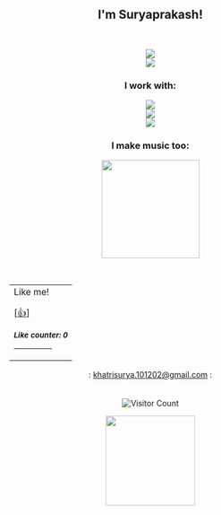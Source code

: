 <h2 align="center">
  <b>
    I'm Suryaprakash! <br>
  </b>
</h2>
<br>


<div align="center">

  <img src="https://github.com/Rektagun/Rektagun/assets/99794571/e6bde550-4129-4cc4-8229-c5bc1c2e46f0"> <br>
  <img src="https://github-readme-stats.vercel.app/api/top-langs/?username=Rektagun&theme=dracula&show_icons=true&hide_border=false&layout=compact">
  
</div>


<h3 align="center">
  <b>
    I work with: <br>
  </b>
</h3>
<p align="center">
  <a href="">
    <img src="https://skillicons.dev/icons?i=neovim"/><br>
    <img src="https://skillicons.dev/icons?i=cpp,lua,vim"/><br>
    <img src="https://skillicons.dev/icons?i=react,nodejs,express,mongodb"/><br>
  </a>
</p>

<!--     Favourite dibble dabble: -->

<!--     <img src="https://skillicons.dev/icons?i=unity,ps,pr,figma,lua&perline=6" /> -->

<h3 align="center">
  <b>
    I make music too:
  </b>
</h3>
<p align="center">
  <a href="https://open.spotify.com/artist/0gJutpIxXYXIzeekfqbLcG?si=XjCwirYpRCm1lngHw-ONzA">
    <img src="https://github.com/Rektagun/Rektagun/assets/99794571/ca494970-ed67-4d4d-b757-47d47051a3a8" width="175px"/>

  </a>
</p>
<br>

<table align="center">
<tr>
<td>
Like me!

[<a href="https://github.com/Rektagun/Readme-Like-Button/issues/new?assignees=&labels=like&template=like.yml&title=Add+new+like%21">👍</a>]

<sub><b><i>Like counter: 0</i></b></sub>

<hr size=15px color="ff5733" width=70%>
</table>

<div align="center">
  
: khatrisurya.101202@gmail.com : <br><br><br>
  ![Visitor Count](https://profile-counter.glitch.me/Rektagun/count.svg)
    
  <img src="https://github.com/Rektagun/Rektagun/assets/99794571/f0566cf8-222d-45ef-9080-37b7a00c3492" width="160px"/>
</div>



